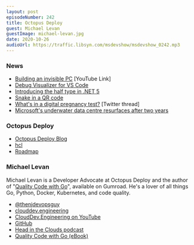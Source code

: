 ```yaml
---
layout: post
episodeNumber: 242
title: Octopus Deploy
guest: Michael Levan
guestImage: michael-levan.jpg
date: 2020-10-26
audioUrl: https://traffic.libsyn.com/msdevshow/msdevshow_0242.mp3
--- 
```


### News

 - [Building an invisible PC](https://www.youtube.com/watch?v=Perqf0dOGLk) \[YouTube Link\]
 - [Debug Visualizer for VS Code](https://github.com/hediet/vscode-debug-visualizer/tree/master/extension)
 - [Introducing the half type in .NET 5](https://devblogs.microsoft.com/dotnet/introducing-the-half-type/)
 - [Snake in a QR code](https://itsmattkc.com/etc/snakeqr/)
 - [What's in a digital pregnancy test?](https://twitter.com/Foone/status/1301707401024827392?s=19) \[Twitter thread\]
 - [Microsoft's underwater data centre resurfaces after two years](https://www.bbc.com/news/technology-54146718)


### Octopus Deploy

 - [Octopus Deploy Blog](https://octopus.com/blog)
 - [hcl](https://github.com/hashicorp/hcl#hcl)
 - [Roadmap](https://octopus.com/company/roadmap)

### Michael Levan

Michael Levan is a Developer Advocate at Octopus Deploy and the author of "[Quality Code with Go](https://sunny-founder-2382.ck.page/d9703d3454)", available on Gumroad. He's a lover of all things Go, Python, Docker,  Kubernetes, and code quality.

 - [@thenjdevopsguy](https://twitter.com/thenjdevopsguy)
 - [clouddev.engineering](https://www.clouddev.engineering/)
 - [CloudDev.Engineering on YouTube](https://www.youtube.com/clouddevengineering)
 - [GitHub](https://github.com/AdminTurnedDevOps)
 - [Head in the Clouds podcast](https://headintheclouds.libsyn.com/)
 - [Quality Code with Go (eBook)](https://sunny-founder-2382.ck.page/d9703d3454)